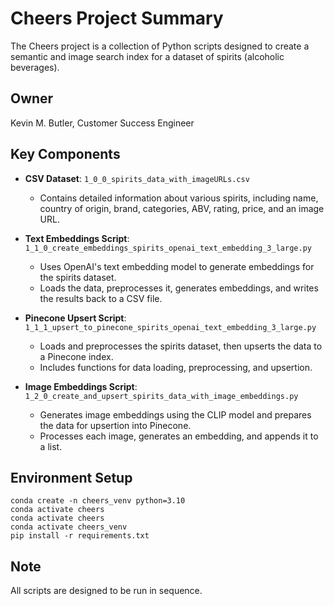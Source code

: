 # Cheers Project Summary
The Cheers project is a collection of Python scripts designed to create a semantic and image search index for a dataset of spirits (alcoholic beverages).

## Owner
Kevin M. Butler, Customer Success Engineer

## Key Components

- **CSV Dataset**: `1_0_0_spirits_data_with_imageURLs.csv`
  - Contains detailed information about various spirits, including name, country of origin, brand, categories, ABV, rating, price, and an image URL.

- **Text Embeddings Script**: `1_1_0_create_embeddings_spirits_openai_text_embedding_3_large.py`
  - Uses OpenAI's text embedding model to generate embeddings for the spirits dataset.
  - Loads the data, preprocesses it, generates embeddings, and writes the results back to a CSV file.

- **Pinecone Upsert Script**: `1_1_1_upsert_to_pinecone_spirits_openai_text_embedding_3_large.py`
  - Loads and preprocesses the spirits dataset, then upserts the data to a Pinecone index.
  - Includes functions for data loading, preprocessing, and upsertion.

- **Image Embeddings Script**: `1_2_0_create_and_upsert_spirits_data_with_image_embeddings.py`
  - Generates image embeddings using the CLIP model and prepares the data for upsertion into Pinecone.
  - Processes each image, generates an embedding, and appends it to a list.

## Environment Setup
```
conda create -n cheers_venv python=3.10
conda activate cheers
conda activate cheers
conda activate cheers_venv
pip install -r requirements.txt
```
## Note  
All scripts are designed to be run in sequence.
